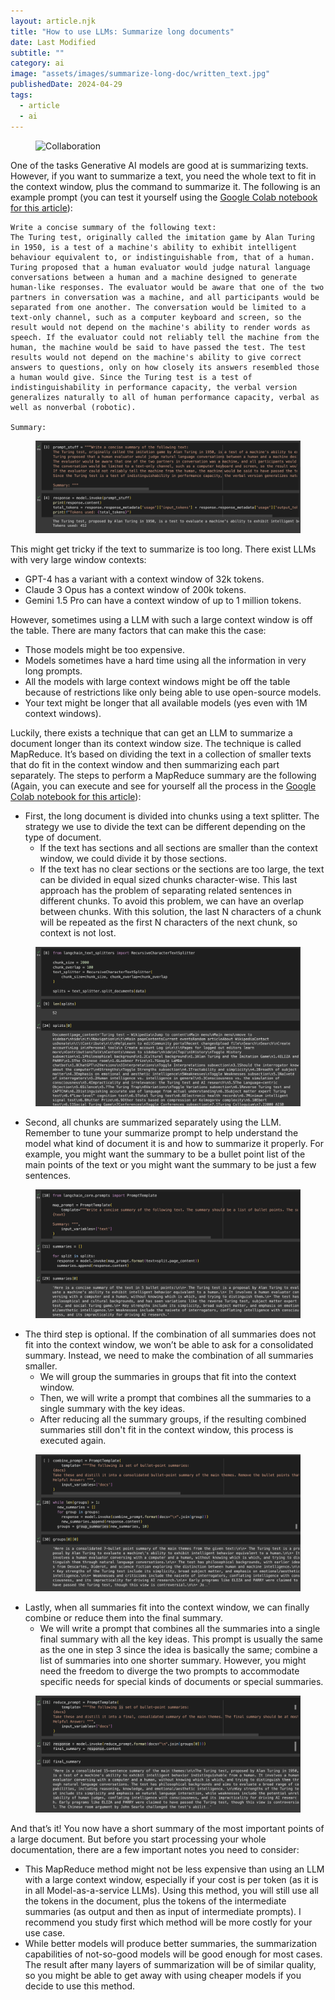 ```yaml
---
layout: article.njk
title: "How to use LLMs: Summarize long documents"
date: Last Modified
subtitle: ""
category: ai
image: "assets/images/summarize-long-doc/written_text.jpg"
publishedDate: 2024-04-29
tags:
  - article
  - ai
---
```


<figure>
<img style="aspect-ratio: 897/467" alt="Collaboration" src="{{ image }}" />
</figure>

One of the tasks Generative AI models are good at is summarizing texts. However, if you want to summarize a text, you need the whole text to fit in the context window, plus the command to summarize it. The following is an example prompt (you can test it yourself using the <a href="https://colab.research.google.com/drive/1z5wwBLOag7TK5ylimSuosEQQdjkBswYu?usp=sharing" target="_blank">Google Colab notebook for this article</a>):

```
Write a concise summary of the following text:
The Turing test, originally called the imitation game by Alan Turing in 1950, is a test of a machine's ability to exhibit intelligent behaviour equivalent to, or indistinguishable from, that of a human. Turing proposed that a human evaluator would judge natural language conversations between a human and a machine designed to generate human-like responses. The evaluator would be aware that one of the two partners in conversation was a machine, and all participants would be separated from one another. The conversation would be limited to a text-only channel, such as a computer keyboard and screen, so the result would not depend on the machine's ability to render words as speech. If the evaluator could not reliably tell the machine from the human, the machine would be said to have passed the test. The test results would not depend on the machine's ability to give correct answers to questions, only on how closely its answers resembled those a human would give. Since the Turing test is a test of indistinguishability in performance capacity, the verbal version generalizes naturally to all of human performance capacity, verbal as well as nonverbal (robotic).

Summary: 
```

<figure>
<img alt="Summarization with direct use" src="assets/images/summarize-long-doc/direct-use.png" />
</figure>

This might get tricky if the text to summarize is too long. There exist LLMs with very large window contexts:
-	GPT-4 has a variant with a context window of 32k tokens.
-	Claude 3 Opus has a context window of 200k tokens.
-	Gemini 1.5 Pro can have a context window of up to 1 million tokens.

However, sometimes using a LLM with such a large context window is off the table. There are many factors that can make this the case:

-	Those models might be too expensive.
-	Models sometimes have a hard time using all the information in very long prompts.
-	All the models with large context windows might be off the table because of restrictions like only being able to use open-source models. 
-	Your text might be longer that all available models (yes even with 1M context windows).

Luckily, there exists a technique that can get an LLM to summarize a document longer than its context window size. The technique is called MapReduce. It’s based on dividing the text in a collection of smaller texts that do fit in the context window and then summarizing each part separately. The steps to perform a MapReduce summary are the following (Again, you can execute and see for yourself all the process in the <a href="https://colab.research.google.com/drive/1z5wwBLOag7TK5ylimSuosEQQdjkBswYu?usp=sharing" target="_blank">Google Colab notebook for this article</a>):
- First, the long document is divided into chunks using a text splitter. The strategy we use to divide the text can be different depending on the type of document. 
    - If the text has sections and all sections are smaller than the context window, we could divide it by those sections.
    - If the text has no clear sections or the sections are too large, the text can be divided in equal sized chunks character-wise. This last approach has the problem of separating related sentences in different chunks. To avoid this problem, we can have an overlap between chunks. With this solution, the last N characters of a chunk will be repeated as the first N characters of the next chunk, so context is not lost.

<figure>
<img alt="Summarization with direct use" src="assets/images/summarize-long-doc/chunks.png" />
</figure>

-	Second, all chunks are summarized separately using the LLM. Remember to tune your summarize prompt to help understand the model what kind of document it is and how to summarize it properly. For example, you might want the summary to be a bullet point list of the main points of the text or you might want the summary to be just a few sentences.

<figure>
<img alt="Map: Summarization of all chunks" src="assets/images/summarize-long-doc/map.png" />
</figure>

-	The third step is optional. If the combination of all summaries does not fit into the context window, we won’t be able to ask for a consolidated summary. Instead, we need to make the combination of all summaries smaller.
    - We will group the summaries in groups that fit into the context window.
    - Then, we will write a prompt that combines all the summaries to a single summary with the key ideas.
    - After reducing all the summary groups, if the resulting combined summaries still don't fit in the context window, this process is executed again.

<figure>
<img alt="Combine: Consolidate summaries" src="assets/images/summarize-long-doc/combine.png" />
</figure>

-	Lastly, when all summaries fit into the context window, we can finally combine or reduce them into the final summary.
    - We will write a prompt that combines all the summaries into a single final summary with all the key ideas. This prompt is usually the same as the one in step 3 since the idea is basically the same; combine a list of summaries into one shorter summary. However, you might need the freedom to diverge the two prompts to accommodate specific needs for special kinds of documents or special summaries.

<figure>
<img alt="Reduce: consolidate all summaries into a single final summary" src="assets/images/summarize-long-doc/reduce.png" />
</figure>

And that’s it! You now have a short summary of the most important points of a large document. But before you start processing your whole documentation, there are a few important notes you need to consider:
-	This MapReduce method might not be less expensive than using an LLM with a large context window, especially if your cost is per token (as it is in all Model-as-a-service LLMs). Using this method, you will still use all the tokens in the document, plus the tokens of the intermediate summaries (as output and then as input of intermediate prompts). I recommend you study first which method will be more costly for your use case.
-	While better models will produce better summaries, the summarization capabilities of not-so-good models will be good enough for most cases. The result after many layers of summarization will be of similar quality, so you might be able to get away with using cheaper models if you decide to use this method.
